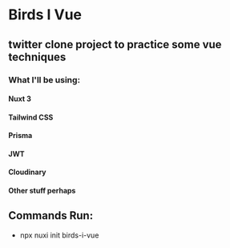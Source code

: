 # Birds I Vue

## twitter clone project to practice some vue techniques

### What I'll be using: 
#### Nuxt 3
#### Tailwind CSS
#### Prisma
#### JWT
#### Cloudinary
#### Other stuff perhaps

## Commands Run:
- npx nuxi init birds-i-vue